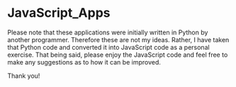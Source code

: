 # JavaScript_Apps

Please note that these applications were initially written in Python by another programmer.
Therefore these are not my ideas. 
Rather, I have taken that Python code and converted it into JavaScript code as a personal exercise.
That being said, please enjoy the JavaScript code and feel free to make any suggestions as to how it can be improved.

Thank you!
